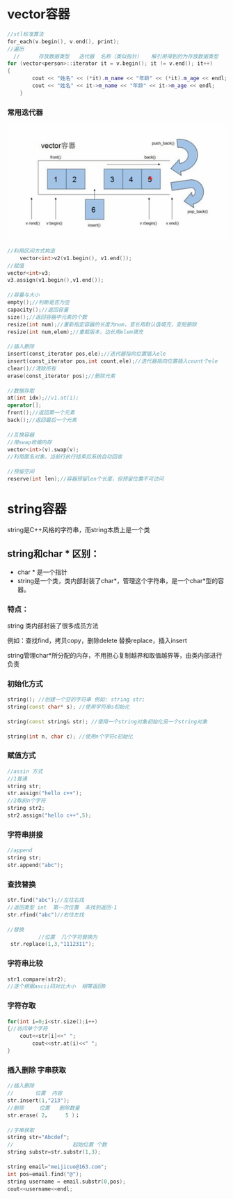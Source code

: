 # vector容器

```c++
//stl标准算法
for_each(v.begin(), v.end(), print);
//遍历
  //      存放数据类型   迭代器  名称（类似指针）   解引用得到的为存放数据类型
for (vector<person>::iterator it = v.begin(); it != v.end(); it++)
{
		cout << "姓名" << (*it).m_name << "年龄" << (*it).m_age << endl;
		cout << "姓名" << it->m_name << "年龄" << it->m_age << endl;
	}
```

### 常用迭代器

![image-20210514093012695](../assets/STL%E5%85%A5%E9%97%A8/image-20210514093012695.png)

```c++
//利用区间方式构造
	vector<int>v2(v1.begin(), v1.end());
//赋值
vector<int>v3;
v3.assign(v1.begin(),v1.end());

//容量与大小
empty();//判断是否为空
capacity();//返回容量
size();//返回容器中元素的个数
resize(int num);//重新指定容器的长度为num，变长用默认值填充，变短删除
resize(int num,elem);//重载版本，边长用elem填充

//插入删除
insert(const_iterator pos,ele);//迭代器指向位置插入ele
insert(const_iterator pos,int count,ele);//迭代器指向位置插入count个ele
clear()//清除所有
erase(const_iterator pos);//删除元素

//数据存取
at(int idx);//v1.at(i);
operator[];
front();//返回第一个元素
back();//返回最后一个元素

//互换容器
//用swap收缩内存
vector<int>(v).swap(v);
//利用匿名对象，当前行执行结束后系统自动回收

//预留空间
reserve(int len);//容器预留len个长度，但预留位置不可访问 
```



# string容器

 string是C++风格的字符串，而string本质上是一个类

## **string和char \* 区别：**

- char * 是一个指针
- string是一个类，类内部封装了char*，管理这个字符串，是一个char*型的容器。

### **特点：**

string 类内部封装了很多成员方法

例如：查找find，拷贝copy，删除delete 替换replace，插入insert

string管理char*所分配的内存，不用担心复制越界和取值越界等，由类内部进行负责

### 初始化方式

```c++
string(); //创建一个空的字符串 例如: string str;
string(const char* s); //使用字符串s初始化

string(const string& str); //使用一个string对象初始化另一个string对象

string(int n, char c); //使用n个字符c初始化
```

### 赋值方式

```c++
//assin 方式
//1普通
string str;
str.assign("hello c++");
//2取前n个字符
string str2;
str2.assign("hello c++",5);
```

### 字符串拼接

```c++
//append
string str;
str.append("abc");
```

### 查找替换

```c++
str.find("abc");//左往右找
//返回类型 int  第一次位置  未找到返回-1
str.rfind("abc")//右往左找
    
//替换
          //位置  几个字符替换为
 str.replace(1,3,"1112311");
```

### 字符串比较

```c++
str1.compare(str2);
//逐个根据ascii码对比大小  相等返回0
```

### 字符存取

```c++
for(int i=0;i<str.size();i++)
{//访问单个字符
    cout<<str[i]<<" ";
        cout<<str.at(i)<<" ";
}
```

### 插入删除  字串获取

```c++
//插入删除
//       位置  内容
str.insert(1,"213");
//删除     位置   删除数量
str.erase( 2，     5 )；
    
//字串获取
string str="Abcdef";
//                   起始位置 个数
string substr=str.substr(1,3);
 
string email="meijicuo@163.com";
int pos=email.find("@");
string username = email.substr(0,pos);
cout<<username<<endl;
```



